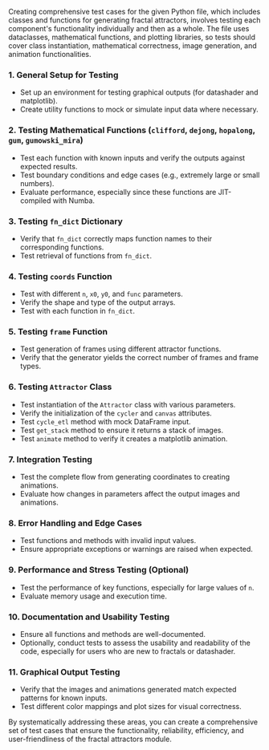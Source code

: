Creating comprehensive test cases for the given Python file, which includes classes and functions for generating fractal attractors, involves testing each component's functionality individually and then as a whole. The file uses dataclasses, mathematical functions, and plotting libraries, so tests should cover class instantiation, mathematical correctness, image generation, and animation functionalities.

### 1. **General Setup for Testing**
   - Set up an environment for testing graphical outputs (for datashader and matplotlib).
   - Create utility functions to mock or simulate input data where necessary.

### 2. **Testing Mathematical Functions (`clifford`, `dejong`, `hopalong`, `gum`, `gumowski_mira`)**
   - Test each function with known inputs and verify the outputs against expected results.
   - Test boundary conditions and edge cases (e.g., extremely large or small numbers).
   - Evaluate performance, especially since these functions are JIT-compiled with Numba.

### 3. **Testing `fn_dict` Dictionary**
   - Verify that `fn_dict` correctly maps function names to their corresponding functions.
   - Test retrieval of functions from `fn_dict`.

### 4. **Testing `coords` Function**
   - Test with different `n`, `x0`, `y0`, and `func` parameters.
   - Verify the shape and type of the output arrays.
   - Test with each function in `fn_dict`.

### 5. **Testing `frame` Function**
   - Test generation of frames using different attractor functions.
   - Verify that the generator yields the correct number of frames and frame types.

### 6. **Testing `Attractor` Class**
   - Test instantiation of the `Attractor` class with various parameters.
   - Verify the initialization of the `cycler` and `canvas` attributes.
   - Test `cycle_etl` method with mock DataFrame input.
   - Test `get_stack` method to ensure it returns a stack of images.
   - Test `animate` method to verify it creates a matplotlib animation.

### 7. **Integration Testing**
   - Test the complete flow from generating coordinates to creating animations.
   - Evaluate how changes in parameters affect the output images and animations.

### 8. **Error Handling and Edge Cases**
   - Test functions and methods with invalid input values.
   - Ensure appropriate exceptions or warnings are raised when expected.

### 9. **Performance and Stress Testing (Optional)**
   - Test the performance of key functions, especially for large values of `n`.
   - Evaluate memory usage and execution time.

### 10. **Documentation and Usability Testing**
   - Ensure all functions and methods are well-documented.
   - Optionally, conduct tests to assess the usability and readability of the code, especially for users who are new to fractals or datashader.

### 11. **Graphical Output Testing**
   - Verify that the images and animations generated match expected patterns for known inputs.
   - Test different color mappings and plot sizes for visual correctness.

By systematically addressing these areas, you can create a comprehensive set of test cases that ensure the functionality, reliability, efficiency, and user-friendliness of the fractal attractors module.
